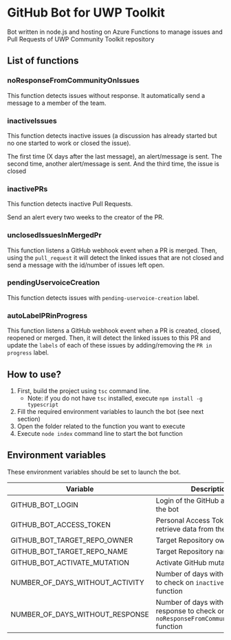 # GitHub Bot for UWP Toolkit

Bot written in node.js and hosting on Azure Functions to manage issues and Pull Requests of UWP Community Toolkit repository

## List of functions

### noResponseFromCommunityOnIssues

This function detects issues without response.
It automatically send a message to a member of the team.

### inactiveIssues

This function detects inactive issues (a discussion has already started but no one started to work or closed the issue).

The first time (X days after the last message), an alert/message is sent.
The second time, another alert/message is sent.
And the third time, the issue is closed

### inactivePRs

This function detects inactive Pull Requests.

Send an alert every two weeks to the creator of the PR.

### unclosedIssuesInMergedPr

This function listens a GitHub webhook event when a PR is merged.
Then, using the `pull_request` it will detect the linked issues that are not closed and send a message with the id/number of issues left open.

### pendingUservoiceCreation

This function detects issues with `pending-uservoice-creation` label.

### autoLabelPRinProgress

This function listens a GitHub webhook event when a PR is created, closed, reopened or merged.
Then, it will detect the linked issues to this PR and update the `labels` of each of these issues by adding/removing the `PR in progress` label.

## How to use?

1. First, build the project using `tsc` command line.
    * Note: if you do not have `tsc` installed, execute `npm install -g typescript`
2. Fill the required environment variables to launch the bot (see next section)
3. Open the folder related to the function you want to execute
4. Execute `node index` command line to start the bot function

## Environment variables

These environment variables should be set to launch the bot.

| Variable | Description | Default value |
|-|-|-|
| GITHUB_BOT_LOGIN               | Login of the GitHub account of the bot | windowstoolkitbot |
| GITHUB_BOT_ACCESS_TOKEN           | Personal Access Token used to retrieve data from the GitHub API |  |
| GITHUB_BOT_TARGET_REPO_OWNER             | Target Repository owner | windows-toolkit |
| GITHUB_BOT_TARGET_REPO_NAME              | Target Repository name | WindowsCommunityToolkit |
| GITHUB_BOT_ACTIVATE_MUTATION      | Activate GitHub mutation calls | false |
| NUMBER_OF_DAYS_WITHOUT_ACTIVITY               | Number of days without activity to check on `inactiveIssues` function | 7 |
| NUMBER_OF_DAYS_WITHOUT_RESPONSE               | Number of days without response to check on `noResponseFromCommunityOnIssues` function | 7 |